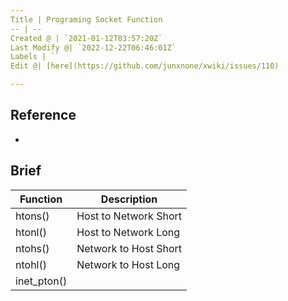 ```yaml
---
Title | Programing Socket Function
-- | --
Created @ | `2021-01-12T03:57:20Z`
Last Modify @| `2022-12-22T06:46:01Z`
Labels | ``
Edit @| [here](https://github.com/junxnone/xwiki/issues/110)

---
```

## Reference
- []()


## Brief

Function | Description
-- | --
htons() | Host to Network Short
htonl() | Host to Network Long
ntohs() | Network to Host Short
ntohl() | Network to Host Long
inet_pton() | 

